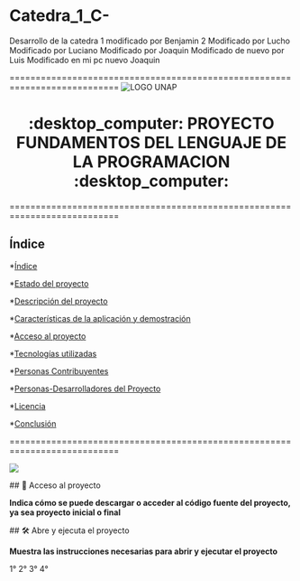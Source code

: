 # Catedra_1_C-
Desarrollo de la catedra 1
modificado por Benjamin 2
Modificado por Lucho
Modificado por Luciano
Modificado por Joaquin
Modificado de nuevo por Luis
Modificado en mi pc nuevo Joaquin

===========================================================================
![LOGO UNAP](https://www.google.com/url?sa=i&url=https%3A%2F%2Fwww.unap.cl%2Fprontus_unap%2Fsite%2Fdocs%2F20170531%2F20170531101525%2Fcuenta_publica_unap_2020.pdf&psig=AOvVaw2mJl48LCMFGsKD57PTQJqk&ust=1668655983312000&source=images&cd=vfe&ved=0CBAQjRxqFwoTCLDx4vHhsfsCFQAAAAAdAAAAABAE)

<h1 align="center"> :desktop_computer: PROYECTO FUNDAMENTOS DEL LENGUAJE DE LA PROGRAMACION :desktop_computer: </h1>

===========================================================================

## Índice

*[Índice](#índice)

*[Estado del proyecto](#Estado-del-proyecto)

*[Descripción del proyecto](#descripción-del-proyecto)

*[Características de la aplicación y demostración](#Características-de-la-aplicación-y-demostración)

*[Acceso al proyecto](https://vscode.dev/github/LucianoMartinez21/Catedra_1_C-/blob/1a95dc148c3f1531c8e2a9d35366887fef26d7b5/README.md#L45)

*[Tecnologías utilizadas](#tecnologías-utilizadas)

*[Personas Contribuyentes](#personas-contribuyentes)

*[Personas-Desarrolladores del Proyecto](#personas-desarrolladores)

*[Licencia](#licencia)

*[Conclusión](#conclusión)

===========================================================================

<p align="left">
   <img src="https://img.shields.io/badge/STATUS-EN%20DESAROLLO-green">
   </p>

\## 📁 Acceso al proyecto

**Indica cómo se puede descargar o acceder al código fuente del proyecto, ya sea proyecto inicial o final**

\## 🛠️ Abre y ejecuta el proyecto

**Muestra las instrucciones necesarias para abrir y ejecutar el proyecto**

1° 
2°
3°
4°
